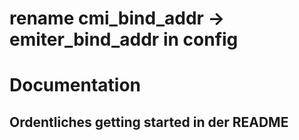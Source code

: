 # rename cmi_bind_addr -> emiter_bind_addr in config

# Documentation
## Ordentliches getting started in der README

